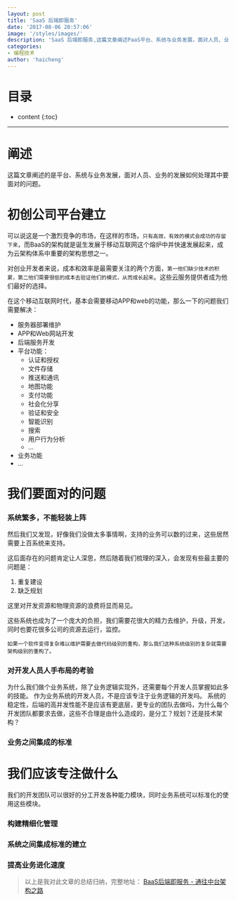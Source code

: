 ```yaml
---
layout: post
title: 'SaaS 后端即服务'
date: '2017-08-06 20:57:06'
image: '/styles/images/'
description: 'SaaS 后端即服务,这篇文章阐述PaaS平台、系统与业务发展，面对人员、业务的发展如何处理其中要面对的问题。'
categories:
- 编程技术
author: 'haicheng'
---
```


目录
===
* content
{:toc}
---------------------------------------

# 阐述
这篇文章阐述的是平台、系统与业务发展，面对人员、业务的发展如何处理其中要面对的问题。

# 初创公司平台建立

可以说这是一个激烈竞争的市场，在这样的市场，`只有高效，有效的模式会成功的存留下来`，而BaaS的架构就是诞生发展于移动互联网这个熔炉中并快速发展起来，成为云架构体系中重要的架构思想之一。

对创业开发者来说，成本和效率是最需要关注的两个方面，`第一他们缺少技术的积累，第二他们需要很低的成本去验证他们的模式，从而成长起来`。这些云服务提供者成为他们最好的选择。

 在这个移动互联网时代，基本会需要移动APP和web的功能，那么一下的问题我们需要解决：

- 服务器部署维护
- APP和Web网站开发
- 后端服务开发
- 平台功能：
  - 认证和授权
  - 文件存储
  - 推送和通讯
  - 地图功能
  - 支付功能
  - 社会化分享
  - 验证和安全
  - 智能识别
  - 搜索
  - 用户行为分析
  - ...
- 业务功能
-  ...


# 我们要面对的问题
### 系统繁多，不能轻装上阵

然后我们又发现，好像我们没做太多事情啊，支持的业务可以数的过来，这些居然需要上百系统来支持。

这后面存在的问题肯定让人深思，然后随着我们梳理的深入，会发现有些最主要的问题是：
1. 重复建设
2. 缺乏规划

这里对开发资源和物理资源的浪费将显而易见。

这些系统也成为了一个庞大的负担，我们需要花很大的精力去维护，升级，开发，同时也要花很多公司的资源去运行，监控。

`如果一个软件变得复杂难以维护需要去做代码级别的重构，那么我们这种系统级别的复杂就需要架构级别的重构了。`

### 对开发人员人手布局的考验

为什么我们做个业务系统，除了业务逻辑实现外，还需要每个开发人员掌握如此多的技能。 作为业务系统的开发人员，不是应该专注于业务逻辑的开发吗。 系统的稳定性，后端的高并发性能不是应该有更底层，更专业的团队去做吗，为什么每个开发团队都要求去做，这些不合理是由什么造成的，是分工？规划？还是技术架构？

### 业务之间集成的标准

# 我们应该专注做什么

我们的开发团队可以很好的分工开发各种能力模块，同时业务系统可以标准化的使用这些模块。
### 构建精细化管理
### 系统之间集成标准的建立
### 提高业务进化速度


> 以上是我对此文章的总结归纳，完整地址： [BaaS后端即服务 - 通往中台架构之路](https://yq.aliyun.com/articles/2918?comefrom=http://blogread.cn/news/)


